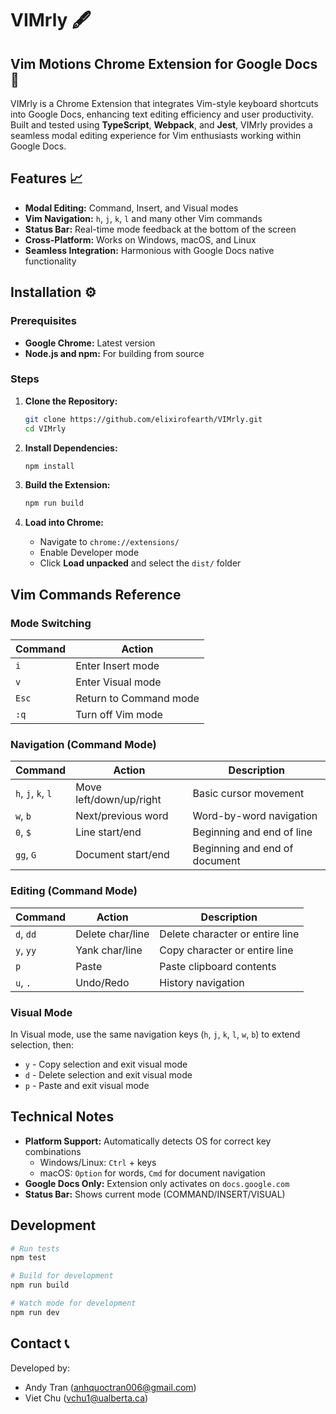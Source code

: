 # VIMrly 🖋️

## Vim Motions Chrome Extension for Google Docs 📝

VIMrly is a Chrome Extension that integrates Vim-style keyboard shortcuts into Google Docs, enhancing text editing efficiency and user productivity. Built and tested using **TypeScript**, **Webpack**, and **Jest**, VIMrly provides a seamless modal editing experience for Vim enthusiasts working within Google Docs.

## Features 📈

- **Modal Editing:** Command, Insert, and Visual modes
- **Vim Navigation:** `h`, `j`, `k`, `l` and many other Vim commands
- **Status Bar:** Real-time mode feedback at the bottom of the screen
- **Cross-Platform:** Works on Windows, macOS, and Linux
- **Seamless Integration:** Harmonious with Google Docs native functionality

## Installation ⚙️

### Prerequisites

- **Google Chrome:** Latest version
- **Node.js and npm:** For building from source

### Steps

1. **Clone the Repository:**

   ```bash
   git clone https://github.com/elixirofearth/VIMrly.git
   cd VIMrly
   ```

2. **Install Dependencies:**

   ```bash
   npm install
   ```

3. **Build the Extension:**

   ```bash
   npm run build
   ```

4. **Load into Chrome:**
   - Navigate to `chrome://extensions/`
   - Enable Developer mode
   - Click **Load unpacked** and select the `dist/` folder

## Vim Commands Reference

### Mode Switching

| Command | Action                 |
| ------- | ---------------------- |
| `i`     | Enter Insert mode      |
| `v`     | Enter Visual mode      |
| `Esc`   | Return to Command mode |
| `:q`    | Turn off Vim mode      |

### Navigation (Command Mode)

| Command            | Action                  | Description                   |
| ------------------ | ----------------------- | ----------------------------- |
| `h`, `j`, `k`, `l` | Move left/down/up/right | Basic cursor movement         |
| `w`, `b`           | Next/previous word      | Word-by-word navigation       |
| `0`, `$`           | Line start/end          | Beginning and end of line     |
| `gg`, `G`          | Document start/end      | Beginning and end of document |

### Editing (Command Mode)

| Command   | Action           | Description                     |
| --------- | ---------------- | ------------------------------- |
| `d`, `dd` | Delete char/line | Delete character or entire line |
| `y`, `yy` | Yank char/line   | Copy character or entire line   |
| `p`       | Paste            | Paste clipboard contents        |
| `u`, `.`  | Undo/Redo        | History navigation              |

### Visual Mode

In Visual mode, use the same navigation keys (`h`, `j`, `k`, `l`, `w`, `b`) to extend selection, then:

- `y` - Copy selection and exit visual mode
- `d` - Delete selection and exit visual mode
- `p` - Paste and exit visual mode

## Technical Notes

- **Platform Support:** Automatically detects OS for correct key combinations
  - Windows/Linux: `Ctrl` + keys
  - macOS: `Option` for words, `Cmd` for document navigation
- **Google Docs Only:** Extension only activates on `docs.google.com`
- **Status Bar:** Shows current mode (COMMAND/INSERT/VISUAL)

## Development

```bash
# Run tests
npm test

# Build for development
npm run build

# Watch mode for development
npm run dev
```

## Contact 📞

Developed by:

- Andy Tran ([anhquoctran006@gmail.com](mailto:anhquoctran006@gmail.com))
- Viet Chu ([vchu1@ualberta.ca](mailto:vchu1@ualberta.ca))
